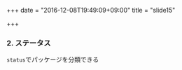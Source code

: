 +++
date = "2016-12-08T19:49:09+09:00"
title = "slide15"

+++



### 2. ステータス
`status`でパッケージを分類できる

